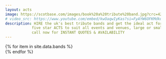 ```yaml
---
layout: acts
image: https://scotbase.com/images/book%20a%20tribute%20band.jpg?crc=4267022110
# video_src: https://www.youtube.com/embed/kwOaqwIyKas?si=FyAYW6OFKMdkuAjb
description: HIRE the uk's best tribute bands and get the ideal act for your event.
            five star ACTS to suit all events and venues, large or small. <hr>
            call now for INSTANT QUOTES & AVAILABILITY
---
```


<div class="row mt-4">
  {% for item in site.data.bands %}
    <div class="col-md-4 mb-5">
      <div class="card border-0 shadow h-100">
        <a href="/acts/{{ item.title | slugify }}">
          <img class="card-img-top" src="{{ item.image_src }}" alt="" />
        </a>
        <!-- <div class="card-body">
          <p class="card-text">{{ item.description }}</p>
        </div> -->
      </div>
    </div>
  {% endfor %}
</div>

